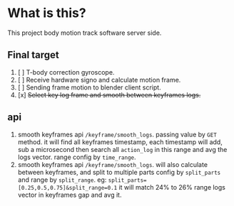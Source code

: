 # What is this?

This project body motion track software server side.

## Final target

1. [ ] T-body correction gyroscope.
2. [ ] Receive hardware signo and calculate motion frame.
3. [ ] Sending frame motion to blender client script.
4. [x] ~~Select key log frame and smooth between keyframes logs.~~

## api

1. smooth keyframes api `/keyframe/smooth_logs`. passing value by `GET` method.
    it will find all keyframes timestamp, each timestamp will add, sub a microsecond
    then search all `action_log` in this range and avg the logs vector.
    range config by `time_range`.
2. smooth keyframes api `/keyframe/smooth_logs`. will also calculate between keyframes,
    and split to multiple parts config by `split_parts` and range by `split_range`.
    eg: `split_parts=[0.25,0.5,0.75]&split_range=0.1`
    it will match 24% to 26% range logs vector in keyframes gap and avg it.
